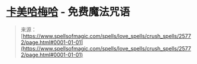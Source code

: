 <!--yml

category: 未分类

date: 2024-06-12 19:12:53

-->

# [卡美哈梅哈](https://www.spellsofmagic.com/spells/love_spells/crush_spells/25772/page.html#0001-01-01) - 免费魔法咒语

> 来源：[https://www.spellsofmagic.com/spells/love_spells/crush_spells/25772/page.html#0001-01-01](https://www.spellsofmagic.com/spells/love_spells/crush_spells/25772/page.html#0001-01-01)
